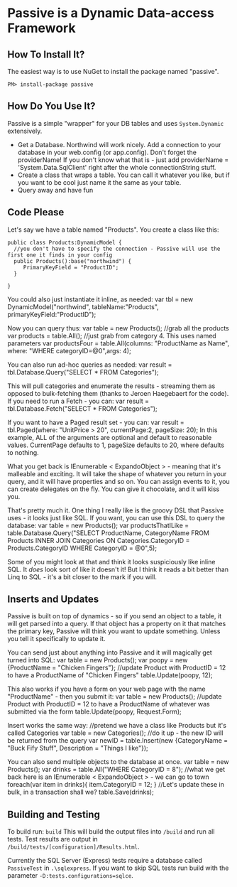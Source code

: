 Passive is a Dynamic Data-access Framework
===========================================

How To Install It?
------------------
The easiest way is to use NuGet to install the package named "passive".

    PM> install-package passive

How Do You Use It?
------------------
Passive is a simple "wrapper" for your DB tables and uses `System.Dynamic` extensively.

 * Get a Database. Northwind will work nicely. Add a connection to your database in your web.config (or app.config). Don't forget the providerName! If you don't know what that is - just add providerName = 'System.Data.SqlClient' right after the whole connectionString stuff.
 * Create a class that wraps a table. You can call it whatever you like, but if you want to be cool just name it the same as your table.
 * Query away and have fun

Code Please
-----------
Let's say we have a table named "Products". You create a class like this:

    public class Products:DynamicModel {
      //you don't have to specify the connection - Passive will use the first one it finds in your config
      public Products():base("northwind") {
         PrimaryKeyField = "ProductID";
      }

    }

You could also just instantiate it inline, as needed:
    var tbl = new DynamicModel("northwind", tableName:"Products", primaryKeyField:"ProductID");

Now you can query thus:
    var table = new Products();
    //grab all the products
    var products = table.All();
    //just grab from category 4. This uses named parameters
    var productsFour = table.All(columns: "ProductName as Name", where: "WHERE categoryID=@0",args: 4);

You can also run ad-hoc queries as needed:
    var result = tbl.Database.Query("SELECT * FROM Categories");

This will pull categories and enumerate the results - streaming them as opposed to bulk-fetching them (thanks to Jeroen Haegebaert for the code). If you need to run a Fetch - you can:
    var result = tbl.Database.Fetch("SELECT * FROM Categories");

If you want to have a Paged result set - you can:
    var result = tbl.Paged(where: "UnitPrice > 20", currentPage:2, pageSize: 20);
In this example, ALL of the arguments are optional and default to reasonable values. CurrentPage defaults to 1, pageSize defaults to 20, where defaults to nothing.

What you get back is IEnumerable < ExpandoObject > - meaning that it's malleable and exciting. It will take the shape of whatever you return in your query, and it will have properties and so on. You can assign events to it, you can create delegates on the fly. You can give it chocolate, and it will kiss you.

That's pretty much it. One thing I really like is the groovy DSL that Passive uses - it looks just like SQL. If you want, you can use this DSL to query the database:
    var table = new Products();
    var productsThatILike = table.Database.Query("SELECT ProductName, CategoryName FROM Products INNER JOIN Categories ON Categories.CategoryID = Products.CategoryID WHERE CategoryID = @0",5);

Some of you might look at that and think it looks suspiciously like inline SQL. It *does* look sort of like it doesn't it! But I think it reads a bit better than Linq to SQL - it's a bit closer to the mark if you will. 

Inserts and Updates
-------------------
Passive is built on top of dynamics - so if you send an object to a table, it will get parsed into a query. If that object has a property on it that matches the primary key, Passive will think you want to update something. Unless you tell it specifically to update it.

You can send just about anything into Passive and it will magically get turned into SQL:
    var table = new Products();
    var poopy = new {ProductName = "Chicken Fingers"};
    //update Product with ProductID = 12 to have a ProductName of "Chicken Fingers"
    table.Update(poopy, 12);

This also works if you have a form on your web page with the name "ProductName" - then you submit it:
    var table = new Products();
    //update Product with ProductID = 12 to have a ProductName of whatever was submitted via the form
    table.Update(poopy, Request.Form);

Insert works the same way:
    //pretend we have a class like Products but it's called Categories
    var table = new Categories();
    //do it up - the new ID will be returned from the query
    var newID = table.Insert(new {CategoryName = "Buck Fify Stuff", Description = "Things I like"});

You can also send multiple objects to the database at once.
    var table = new Products();
    var drinks = table.All("WHERE CategoryID = 8");
    //what we get back here is an IEnumerable < ExpandoObject > - we can go to town
    foreach(var item in drinks){
      item.CategoryID = 12;
    }
    //Let's update these in bulk, in a transaction shall we?
    table.Save(drinks);

Building and Testing
--------------------

To build run: `build` This will build the output files into `/build` and run all tests. Test results are output in `/build/tests/[configuration]/Results.html`. 

Currently the SQL Server (Express) tests require a database called `PassiveTest` in `.\sqlexpress`. If you want to skip SQL tests run build with the parameter `-D:tests.configurations=sqlce`.